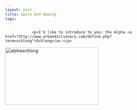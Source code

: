 ```yaml
---
layout: post
title: Spore And Naming
tags:
---
```



                <p>I'd like to introduce to you: the Alpha <a href="http://www.urbandictionary.com/define.php?term=schlong">Schlong</a>:</p>
<p><a href="/uploads/2008/12/alphaschlong.png"><img class="alignnone size-medium wp-image-3568" title="alphaschlong" src="/uploads/2008/12/alphaschlong-300x186.png" alt="alphaschlong" width="300" height="186" /></a></p>
